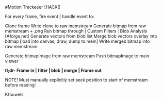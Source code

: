 #Motion Trackeeer [HACK!]

For every frame, fire event | handle event to:

Clone frame
Write clone to raw memstream
Generate bitmap from raw memstream + .png
Run bitmap through 
 | Custom Filters
 | Blob Analysis [Aforge.net]
Generate vectors from blob list
Merge blob vectors overlay into bitmap [load into canvas, draw, dump to mem]
Write merged bitmap into raw memstream
 
Generate bitmapImage from raw memstream
Push bitmapImage to main viewer

__tl;dr- Frame in | filter | blob | merge | Frame out__

NOTE!
Must manually explicitly set seek position to start of memstream before reading!


Kfouwels
